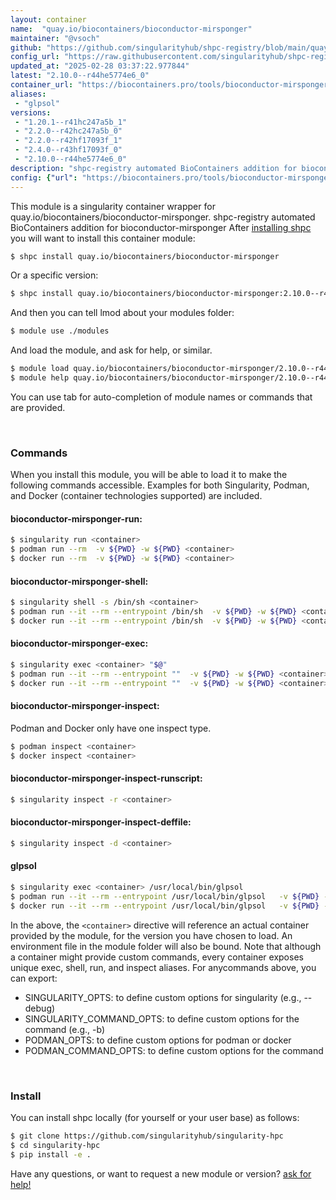 ```yaml
---
layout: container
name:  "quay.io/biocontainers/bioconductor-mirsponger"
maintainer: "@vsoch"
github: "https://github.com/singularityhub/shpc-registry/blob/main/quay.io/biocontainers/bioconductor-mirsponger/container.yaml"
config_url: "https://raw.githubusercontent.com/singularityhub/shpc-registry/main/quay.io/biocontainers/bioconductor-mirsponger/container.yaml"
updated_at: "2025-02-28 03:37:22.977844"
latest: "2.10.0--r44he5774e6_0"
container_url: "https://biocontainers.pro/tools/bioconductor-mirsponger"
aliases:
 - "glpsol"
versions:
 - "1.20.1--r41hc247a5b_1"
 - "2.2.0--r42hc247a5b_0"
 - "2.2.0--r42hf17093f_1"
 - "2.4.0--r43hf17093f_0"
 - "2.10.0--r44he5774e6_0"
description: "shpc-registry automated BioContainers addition for bioconductor-mirsponger"
config: {"url": "https://biocontainers.pro/tools/bioconductor-mirsponger", "maintainer": "@vsoch", "description": "shpc-registry automated BioContainers addition for bioconductor-mirsponger", "latest": {"2.10.0--r44he5774e6_0": "sha256:68e1a8c488549785b38b6d388adfae57650cbaa47bf3941632258212441e27a7"}, "tags": {"1.20.1--r41hc247a5b_1": "sha256:f8708faad531ebb77657c78a7aa02bc4b8ea9a9449370e633a9367b07972ce57", "2.2.0--r42hc247a5b_0": "sha256:63c5c4ddf17990837b1e689b9b62ea01a98a7788044b6469e0f482c21baf1f81", "2.2.0--r42hf17093f_1": "sha256:4b8760e4779b32d32cd2cad2861b133c4a684c620740ebd4ab6274b481ed5eaf", "2.4.0--r43hf17093f_0": "sha256:920646860b1ff182031aa589a577c07d268a78c8f08c029701922bc61042a8f7", "2.10.0--r44he5774e6_0": "sha256:68e1a8c488549785b38b6d388adfae57650cbaa47bf3941632258212441e27a7"}, "docker": "quay.io/biocontainers/bioconductor-mirsponger", "aliases": {"glpsol": "/usr/local/bin/glpsol"}}
---
```


This module is a singularity container wrapper for quay.io/biocontainers/bioconductor-mirsponger.
shpc-registry automated BioContainers addition for bioconductor-mirsponger
After [installing shpc](#install) you will want to install this container module:


```bash
$ shpc install quay.io/biocontainers/bioconductor-mirsponger
```

Or a specific version:

```bash
$ shpc install quay.io/biocontainers/bioconductor-mirsponger:2.10.0--r44he5774e6_0
```

And then you can tell lmod about your modules folder:

```bash
$ module use ./modules
```

And load the module, and ask for help, or similar.

```bash
$ module load quay.io/biocontainers/bioconductor-mirsponger/2.10.0--r44he5774e6_0
$ module help quay.io/biocontainers/bioconductor-mirsponger/2.10.0--r44he5774e6_0
```

You can use tab for auto-completion of module names or commands that are provided.

<br>

### Commands

When you install this module, you will be able to load it to make the following commands accessible.
Examples for both Singularity, Podman, and Docker (container technologies supported) are included.

#### bioconductor-mirsponger-run:

```bash
$ singularity run <container>
$ podman run --rm  -v ${PWD} -w ${PWD} <container>
$ docker run --rm  -v ${PWD} -w ${PWD} <container>
```

#### bioconductor-mirsponger-shell:

```bash
$ singularity shell -s /bin/sh <container>
$ podman run --it --rm --entrypoint /bin/sh  -v ${PWD} -w ${PWD} <container>
$ docker run --it --rm --entrypoint /bin/sh  -v ${PWD} -w ${PWD} <container>
```

#### bioconductor-mirsponger-exec:

```bash
$ singularity exec <container> "$@"
$ podman run --it --rm --entrypoint ""  -v ${PWD} -w ${PWD} <container> "$@"
$ docker run --it --rm --entrypoint ""  -v ${PWD} -w ${PWD} <container> "$@"
```

#### bioconductor-mirsponger-inspect:

Podman and Docker only have one inspect type.

```bash
$ podman inspect <container>
$ docker inspect <container>
```

#### bioconductor-mirsponger-inspect-runscript:

```bash
$ singularity inspect -r <container>
```

#### bioconductor-mirsponger-inspect-deffile:

```bash
$ singularity inspect -d <container>
```


#### glpsol

```bash
$ singularity exec <container> /usr/local/bin/glpsol
$ podman run --it --rm --entrypoint /usr/local/bin/glpsol   -v ${PWD} -w ${PWD} <container> -c " $@"
$ docker run --it --rm --entrypoint /usr/local/bin/glpsol   -v ${PWD} -w ${PWD} <container> -c " $@"
```



In the above, the `<container>` directive will reference an actual container provided
by the module, for the version you have chosen to load. An environment file in the
module folder will also be bound. Note that although a container
might provide custom commands, every container exposes unique exec, shell, run, and
inspect aliases. For anycommands above, you can export:

 - SINGULARITY_OPTS: to define custom options for singularity (e.g., --debug)
 - SINGULARITY_COMMAND_OPTS: to define custom options for the command (e.g., -b)
 - PODMAN_OPTS: to define custom options for podman or docker
 - PODMAN_COMMAND_OPTS: to define custom options for the command

<br>

### Install

You can install shpc locally (for yourself or your user base) as follows:

```bash
$ git clone https://github.com/singularityhub/singularity-hpc
$ cd singularity-hpc
$ pip install -e .
```

Have any questions, or want to request a new module or version? [ask for help!](https://github.com/singularityhub/singularity-hpc/issues)